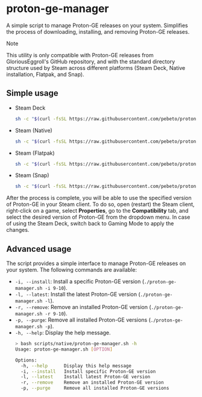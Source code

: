 # proton-ge-manager
A simple script to manage Proton-GE releases on your system. Simplifies the process of downloading, installing, and removing Proton-GE releases.

> [!NOTE]
> This utility is only compatible with Proton-GE releases from GloriousEggroll's GitHub
> repository, and with the standard directory structure used by Steam across different
> platforms (Steam Deck, Native installation, Flatpak, and Snap).

## Simple usage
- Steam Deck
    ```bash
    sh -c "$(curl -fsSL https://raw.githubusercontent.com/pebeto/proton-ge-manager/refs/heads/main/scripts/native/proton-ge-manager.sh)"
    ```

- Steam (Native)
    ```bash
    sh -c "$(curl -fsSL https://raw.githubusercontent.com/pebeto/proton-ge-manager/refs/heads/main/scripts/native/proton-ge-manager.sh)"
    ```

- Steam (Flatpak)
    ```bash
    sh -c "$(curl -fsSL https://raw.githubusercontent.com/pebeto/proton-ge-manager/refs/heads/main/scripts/flatpak/proton-ge-manager.sh)"
    ```

- Steam (Snap)
    ```bash
    sh -c "$(curl -fsSL https://raw.githubusercontent.com/pebeto/proton-ge-manager/refs/heads/main/scripts/snap/proton-ge-manager.sh)"
    ```

After the process is complete, you will be able to use the specified version of Proton-GE in your Steam client. To do so, open (restart) the Steam client, right-click on a game, select **Properties**, go to the **Compatibility** tab, and select the desired version of Proton-GE from the dropdown menu.
In case of using the Steam Deck, switch back to Gaming Mode to apply the changes.

## Advanced usage
The script provides a simple interface to manage Proton-GE releases on your system. The following commands are available:
- `-i, --install`: Install a specific Proton-GE version (`./proton-ge-manager.sh -i 9-10`).
- `-l, --latest`: Install the latest Proton-GE version (`./proton-ge-manager.sh -l`).
- `-r, --remove`: Remove an installed Proton-GE version (`./proton-ge-manager.sh -r 9-10`).
- `-p, --purge`: Remove all installed Proton-GE versions (`./proton-ge-manager.sh -p`).
- `-h, --help`: Display the help message.
    ```bash
    > bash scripts/native/proton-ge-manager.sh -h
    Usage: proton-ge-manager.sh [OPTION]
    
    Options:
      -h, --help      Display this help message
      -i, --install   Install specific Proton-GE version
      -l, --latest    Install latest Proton-GE version
      -r, --remove    Remove an installed Proton-GE version
      -p, --purge     Remove all installed Proton-GE versions
    ```
